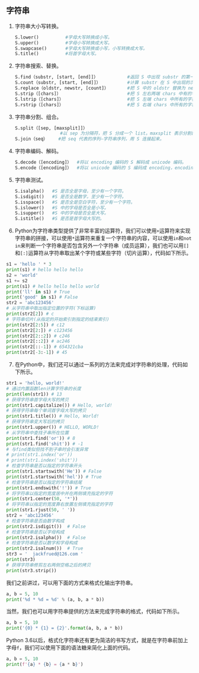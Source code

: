 ## 字符串

1. 字符串大小写转换。

   ```Python
   S.lower()          #字母大写转换成小写。
   S.upper()          #字母小写转换成大写。
   S.swapcase()       #字母大写转换或小写，小写转换成大写。
   S.title()          #将首字母大写。
   ```

2. 字符串搜索、替换。

   ```Python
   S.find（substr, [start, [end]]）           #返回 S 中出现 substr 的第一个字母的标号，如果 S 中没有 substr 就返回-1，start 和 end 的作用就相当于在 S[start:end]中搜索。
   S.count（substr, [start, [end]]）          #计算 substr 在 S 中出现的次数。
   S.replace（oldstr, newstr, [count]）       #把 S 中的 oldstr 替换为 newstr，count 为替换次数。
   S.strip（[chars]）                         #把 S 左右两端 chars 中有的字符全部去掉，一般用于去除空格。
   S.lstrip（[chars]）                        #把 S 左端 chars 中所有的字符全部去掉。
   S.rstrip（[chars]）                        #把 S 右端 chars 中所有的字符全部去掉。
   ```

3. 字符串分割、组合。

   ```Python
   S.split（[sep, [maxsplit]]）       
                    #以 sep 为分隔符，把 S 分成一个 list。maxsplit 表示分割的次数，默认的分割符为空白字符。
   S.join（seq）    #把 seq 代表的序列—字符串序列，用 S 连接起来。
   ```

4. 字符串编码、解码。

   ```Python
   S.decode（[encoding]）  #将以 encoding 编码的 S 解码成 unicode 编码。
   S.encode（[encoding]）  #将以 unicode 编码的 S 编码成 encoding，encoding 可以是 gb2312、gbk、big5……
   ```

5. 字符串测试。
   ```Python
   S.isalpha()   #S 是否全是字母，至少有一个字符。
   S.isdigit()   #S 是否全是数字，至少有一个字符。
   S.isspace()   #S 是否全是空白字符，至少有一个字符。
   S.islower()   #S 中的字母是否全是小写。
   S.isupper()   #S 中的字母是否全是大写。
   S.istitle()   #S 是否是首字母大写的。
   ```

6. Python为字符串类型提供了非常丰富的运算符，我们可以使用`+`运算符来实现字符串的拼接，可以使用`*`运算符来重复一个字符串的内容，可以使用`in`和`not in`来判断一个字符串是否包含另外一个字符串（成员运算），我们也可以用`[]`和`[:]`运算符从字符串取出某个字符或某些字符（切片运算），代码如下所示。

```Python
s1 = 'hello ' * 3
print(s1) # hello hello hello 
s2 = 'world'
s1 += s2
print(s1) # hello hello hello world
print('ll' in s1) # True
print('good' in s1) # False
str2 = 'abc123456'
# 从字符串中取出指定位置的字符(下标运算)
print(str2[2]) # c
# 字符串切片(从指定的开始索引到指定的结束索引)
print(str2[2:5]) # c12
print(str2[2:]) # c123456
print(str2[2::2]) # c246
print(str2[::2]) # ac246
print(str2[::-1]) # 654321cba
print(str2[-3:-1]) # 45
```

7. 在Python中，我们还可以通过一系列的方法来完成对字符串的处理，代码如下所示。

```Python
str1 = 'hello, world!'
# 通过内置函数len计算字符串的长度
print(len(str1)) # 13
# 获得字符串首字母大写的拷贝
print(str1.capitalize()) # Hello, world!
# 获得字符串每个单词首字母大写的拷贝
print(str1.title()) # Hello, World!
# 获得字符串变大写后的拷贝
print(str1.upper()) # HELLO, WORLD!
# 从字符串中查找子串所在位置
print(str1.find('or')) # 8
print(str1.find('shit')) # -1
# 与find类似但找不到子串时会引发异常
# print(str1.index('or'))
# print(str1.index('shit'))
# 检查字符串是否以指定的字符串开头
print(str1.startswith('He')) # False
print(str1.startswith('hel')) # True
# 检查字符串是否以指定的字符串结尾
print(str1.endswith('!')) # True
# 将字符串以指定的宽度居中并在两侧填充指定的字符
print(str1.center(50, '*'))
# 将字符串以指定的宽度靠右放置左侧填充指定的字符
print(str1.rjust(50, ' '))
str2 = 'abc123456'
# 检查字符串是否由数字构成
print(str2.isdigit())  # False
# 检查字符串是否以字母构成
print(str2.isalpha())  # False
# 检查字符串是否以数字和字母构成
print(str2.isalnum())  # True
str3 = '  jackfrued@126.com '
print(str3)
# 获得字符串修剪左右两侧空格之后的拷贝
print(str3.strip())
```

我们之前讲过，可以用下面的方式来格式化输出字符串。

```Python
a, b = 5, 10
print('%d * %d = %d' % (a, b, a * b))
```

当然，我们也可以用字符串提供的方法来完成字符串的格式，代码如下所示。

```Python
a, b = 5, 10
print('{0} * {1} = {2}'.format(a, b, a * b))
```

Python 3.6以后，格式化字符串还有更为简洁的书写方式，就是在字符串前加上字母`f`，我们可以使用下面的语法糖来简化上面的代码。

```Python
a, b = 5, 10
print(f'{a} * {b} = {a * b}')
```
